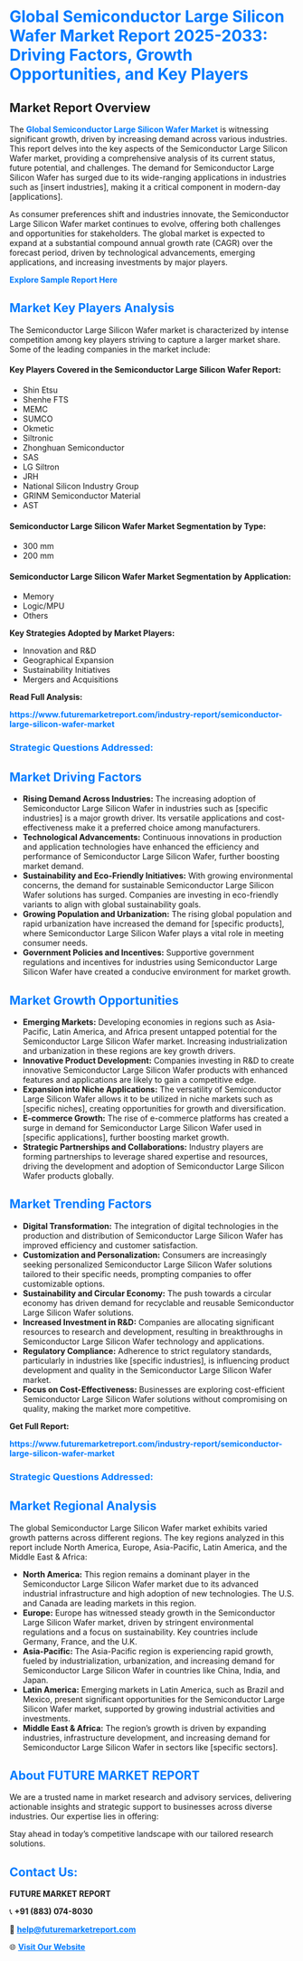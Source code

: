 <h1 style="color: #007BFF;">Global Semiconductor Large Silicon Wafer Market Report 2025-2033: Driving Factors, Growth Opportunities, and Key Players</h1>

<section id="overview">
<h2>Market Report Overview</h2>
<p>The <a href="https://www.futuremarketreport.com/industry-report/semiconductor-large-silicon-wafer-market" style="color: #007BFF; text-decoration: none;"><strong>Global Semiconductor Large Silicon Wafer Market</strong></a> is witnessing significant growth, driven by increasing demand across various industries. This report delves into the key aspects of the Semiconductor Large Silicon Wafer market, providing a comprehensive analysis of its current status, future potential, and challenges. The demand for Semiconductor Large Silicon Wafer has surged due to its wide-ranging applications in industries such as [insert industries], making it a critical component in modern-day [applications].</p>
<p>As consumer preferences shift and industries innovate, the Semiconductor Large Silicon Wafer market continues to evolve, offering both challenges and opportunities for stakeholders. The global market is expected to expand at a substantial compound annual growth rate (CAGR) over the forecast period, driven by technological advancements, emerging applications, and increasing investments by major players.</p>
</section>

<section id="overview">
<p><a href="https://www.futuremarketreport.com/request-sample/reportId=81457" style="color: #007BFF; text-decoration: none;"><strong>Explore Sample Report Here</strong></a></p>
</section>

<section id="key-players">
<h2 style="color: #007BFF;">Market Key Players Analysis</h2>
<p>The Semiconductor Large Silicon Wafer market is characterized by intense competition among key players striving to capture a larger market share. Some of the leading companies in the market include:</p>
<h4>Key Players Covered in the Semiconductor Large Silicon Wafer Report:</h4>
<ul><li>Shin Etsu</li><li>Shenhe FTS</li><li>MEMC</li><li>SUMCO</li><li>Okmetic</li><li>Siltronic</li><li>Zhonghuan Semiconductor</li><li>SAS</li><li>LG Siltron</li><li>JRH</li><li>National Silicon Industry Group</li><li>GRINM Semiconductor Material</li><li>AST</li></ul>
<h4>Semiconductor Large Silicon Wafer Market Segmentation by Type:</h4>
<ul><li>300 mm</li><li>200 mm</li></ul>

<h4>Semiconductor Large Silicon Wafer Market Segmentation by Application:</h4>
<ul><li>Memory</li><li>Logic/MPU</li><li>Others</li></ul>
<p><strong>Key Strategies Adopted by Market Players:</strong></p>
<ul>
<li>Innovation and R&D</li>
<li>Geographical Expansion</li>
<li>Sustainability Initiatives</li>
<li>Mergers and Acquisitions</li>
</ul>
</section>

<section>
<p><strong>Read Full Analysis: </strong></p><a href="https://www.futuremarketreport.com/industry-report/semiconductor-large-silicon-wafer-market" style="color: #007BFF; text-decoration: none;"><strong>https://www.futuremarketreport.com/industry-report/semiconductor-large-silicon-wafer-market</strong></a>
<h3 style="color: #007BFF;">Strategic Questions Addressed:</h3>
</section>

<section id="driving-factors">
<h2 style="color: #007BFF;">Market Driving Factors</h2>
<ul>
<li><strong>Rising Demand Across Industries:</strong> The increasing adoption of Semiconductor Large Silicon Wafer in industries such as [specific industries] is a major growth driver. Its versatile applications and cost-effectiveness make it a preferred choice among manufacturers.</li>
<li><strong>Technological Advancements:</strong> Continuous innovations in production and application technologies have enhanced the efficiency and performance of Semiconductor Large Silicon Wafer, further boosting market demand.</li>
<li><strong>Sustainability and Eco-Friendly Initiatives:</strong> With growing environmental concerns, the demand for sustainable Semiconductor Large Silicon Wafer solutions has surged. Companies are investing in eco-friendly variants to align with global sustainability goals.</li>
<li><strong>Growing Population and Urbanization:</strong> The rising global population and rapid urbanization have increased the demand for [specific products], where Semiconductor Large Silicon Wafer plays a vital role in meeting consumer needs.</li>
<li><strong>Government Policies and Incentives:</strong> Supportive government regulations and incentives for industries using Semiconductor Large Silicon Wafer have created a conducive environment for market growth.</li>
</ul>
</section>

<section id="growth-opportunities">
<h2 style="color: #007BFF;">Market Growth Opportunities</h2>
<ul>
<li><strong>Emerging Markets:</strong> Developing economies in regions such as Asia-Pacific, Latin America, and Africa present untapped potential for the Semiconductor Large Silicon Wafer market. Increasing industrialization and urbanization in these regions are key growth drivers.</li>
<li><strong>Innovative Product Development:</strong> Companies investing in R&D to create innovative Semiconductor Large Silicon Wafer products with enhanced features and applications are likely to gain a competitive edge.</li>
<li><strong>Expansion into Niche Applications:</strong> The versatility of Semiconductor Large Silicon Wafer allows it to be utilized in niche markets such as [specific niches], creating opportunities for growth and diversification.</li>
<li><strong>E-commerce Growth:</strong> The rise of e-commerce platforms has created a surge in demand for Semiconductor Large Silicon Wafer used in [specific applications], further boosting market growth.</li>
<li><strong>Strategic Partnerships and Collaborations:</strong> Industry players are forming partnerships to leverage shared expertise and resources, driving the development and adoption of Semiconductor Large Silicon Wafer products globally.</li>
</ul>
</section>

<section id="trending-factors">
<h2 style="color: #007BFF;">Market Trending Factors</h2>
<ul>
<li><strong>Digital Transformation:</strong> The integration of digital technologies in the production and distribution of Semiconductor Large Silicon Wafer has improved efficiency and customer satisfaction.</li>
<li><strong>Customization and Personalization:</strong> Consumers are increasingly seeking personalized Semiconductor Large Silicon Wafer solutions tailored to their specific needs, prompting companies to offer customizable options.</li>
<li><strong>Sustainability and Circular Economy:</strong> The push towards a circular economy has driven demand for recyclable and reusable Semiconductor Large Silicon Wafer solutions.</li>
<li><strong>Increased Investment in R&D:</strong> Companies are allocating significant resources to research and development, resulting in breakthroughs in Semiconductor Large Silicon Wafer technology and applications.</li>
<li><strong>Regulatory Compliance:</strong> Adherence to strict regulatory standards, particularly in industries like [specific industries], is influencing product development and quality in the Semiconductor Large Silicon Wafer market.</li>
<li><strong>Focus on Cost-Effectiveness:</strong> Businesses are exploring cost-efficient Semiconductor Large Silicon Wafer solutions without compromising on quality, making the market more competitive.</li>
</ul>
</section>

<section>
<p><strong>Get Full Report: </strong></p><a href="https://www.futuremarketreport.com/industry-report/semiconductor-large-silicon-wafer-market" style="color: #007BFF; text-decoration: none;"><strong>https://www.futuremarketreport.com/industry-report/semiconductor-large-silicon-wafer-market</strong></a>
<h3 style="color: #007BFF;">Strategic Questions Addressed:</h3>
</section>


<section id="regional-analysis">
<h2 style="color: #007BFF;">Market Regional Analysis</h2>
<p>The global Semiconductor Large Silicon Wafer market exhibits varied growth patterns across different regions. The key regions analyzed in this report include North America, Europe, Asia-Pacific, Latin America, and the Middle East & Africa:</p>
<ul>
<li><strong>North America:</strong> This region remains a dominant player in the Semiconductor Large Silicon Wafer market due to its advanced industrial infrastructure and high adoption of new technologies. The U.S. and Canada are leading markets in this region.</li>
<li><strong>Europe:</strong> Europe has witnessed steady growth in the Semiconductor Large Silicon Wafer market, driven by stringent environmental regulations and a focus on sustainability. Key countries include Germany, France, and the U.K.</li>
<li><strong>Asia-Pacific:</strong> The Asia-Pacific region is experiencing rapid growth, fueled by industrialization, urbanization, and increasing demand for Semiconductor Large Silicon Wafer in countries like China, India, and Japan.</li>
<li><strong>Latin America:</strong> Emerging markets in Latin America, such as Brazil and Mexico, present significant opportunities for the Semiconductor Large Silicon Wafer market, supported by growing industrial activities and investments.</li>
<li><strong>Middle East & Africa:</strong> The region’s growth is driven by expanding industries, infrastructure development, and increasing demand for Semiconductor Large Silicon Wafer in sectors like [specific sectors].</li>
</ul>
</section>

<footer>
<h2 style="color: #007BFF;">About FUTURE MARKET REPORT</h2>
<p>We are a trusted name in market research and advisory services, delivering actionable insights and strategic support to businesses across diverse industries. Our expertise lies in offering:</p>

<p>Stay ahead in today’s competitive landscape with our tailored research solutions.</p>

<h2 style="color: #007BFF;">Contact Us:</h2>
<p><strong>FUTURE MARKET REPORT</strong></p>
<p>📞 <strong>+91 (883) 074-8030</strong></p>
<p>📧 <strong><a href="mailto:help@futuremarketreport.com" style="color: #007BFF;">help@futuremarketreport.com</a></strong></p>
<p>🌐 <strong><a href="https://www.futuremarketreport.com/" style="color: #007BFF;">Visit Our Website</a></strong></p>
</footer>